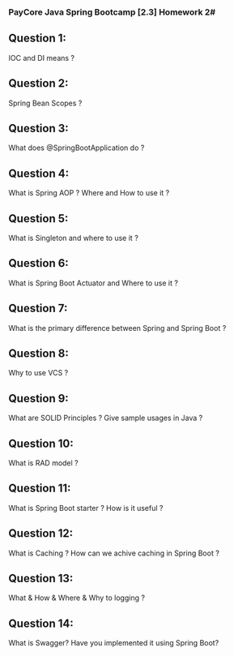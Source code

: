 ### PayCore Java Spring Bootcamp [2.3] Homework 2#

## Question 1: 
IOC and DI means ?

## Question 2: 
Spring Bean Scopes ?

## Question 3:
What does @SpringBootApplication do ?

## Question 4:
What is Spring AOP ? Where and How to use it ?

## Question 5:
What is Singleton and where to use it ?

## Question 6:
What is Spring Boot Actuator and Where to use it ?

## Question 7:
What is the primary difference between Spring and Spring Boot ?

## Question 8:
Why to use VCS ?

## Question 9:
What are SOLID Principles ? Give sample usages in Java ?

## Question 10:
What is RAD model ?

## Question 11:
What is Spring Boot starter ? How is it useful ?

## Question 12:
What is Caching ? How can we achive caching in Spring Boot ?

## Question 13:
What & How & Where & Why to logging ?

## Question 14: 
What is Swagger? Have you implemented it using Spring Boot?

